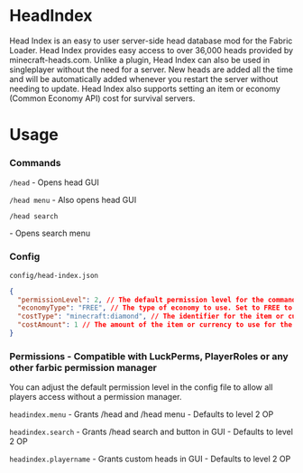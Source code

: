 # HeadIndex
Head Index is an easy to user server-side head database mod for the Fabric Loader. 
Head Index provides easy access to over 36,000 heads provided by minecraft-heads.com. 
Unlike a plugin, Head Index can also be used in singleplayer without the need for a server. 
New heads are added all the time and will be automatically added whenever you restart the server without needing to update. 
Head Index also supports setting an item or economy (Common Economy API) cost for survival servers.


# Usage
### Commands

`/head` - Opens head GUI

`/head menu` - Also opens head GUI

`/head search` <search> - Opens search menu

### Config
`config/head-index.json`
```json
{
  "permissionLevel": 2, // The default permission level for the commands. Set to 0 to allow all players access
  "economyType": "FREE", // The type of economy to use. Set to FREE to disable economy, ITEM to use an item, or ECONOMY to use an economy currency
  "costType": "minecraft:diamond", // The identifier for the item or currency to use for the cost
  "costAmount": 1 // The amount of the item or currency to use for the cost
}
```

### Permissions - Compatible with LuckPerms, PlayerRoles or any other farbic permission manager
You can adjust the default permission level in the config file to allow all players access without a permission manager.

`headindex.menu` - Grants /head and /head menu - Defaults to level 2 OP

`headindex.search` - Grants /head search and button in GUI - Defaults to level 2 OP

`headindex.playername` - Grants custom heads in GUI - Defaults to level 2 OP
